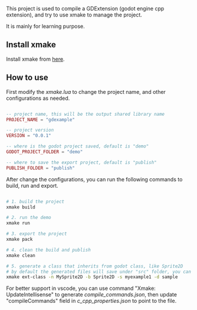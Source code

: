 

This project is used to compile a GDExtension (godot engine cpp extension), and try to use xmake to manage the project.

It is mainly for learning purpose.

## Install xmake

Install xmake from [here](https://xmake.io/#/zh-cn/guide/installation).

## How to use

First modify the *xmake.lua* to change the project name, and other configurations as needed.

```lua

-- project name, this will be the output shared library name
PROJECT_NAME = "gdexample"

-- project version
VERSION = "0.0.1"

-- where is the godot project saved, default is "demo"
GODOT_PROJECT_FOLDER = "demo"

-- where to save the export project, default is "publish"
PUBLISH_FOLDER = "publish"

```

After change the configurations, you can run the following commands to build, run and export.

```sh

# 1. build the project
xmake build

# 2. run the demo
xmake run

# 3. export the project
xmake pack

# 4. clean the build and publish
xmake clean

# 5. generate a class that inherits from godot class, like Sprite2D
# by default the generated files will save under "src" folder, you can change it by -d folder/under/src
xmake ext-class -n MySprite2D -b Sprite2D -s myexample1 -d sample

```

For better support in vscode, you can use command "Xmake: UpdateIntellisense" to generate *compile_commands.json*, then update "compileCommands" field in *c_cpp_properties.json* to point to the file.